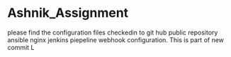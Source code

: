 # Ashnik_Assignment
please find the configuration files checkedin to git hub public repository
ansible 
nginx
jenkins piepeline
webhook configuration.
This is part of new commit
L

